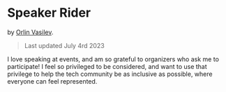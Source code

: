 # Speaker Rider
by [Orlin Vasilev](https://orlix.org/).

> Last updated July 4rd 2023

I love speaking at events, and am so grateful to organizers who ask me to participate! I feel so privileged to be considered, and want to use that privilege to help the tech community be as inclusive as possible, where everyone can feel represented.

